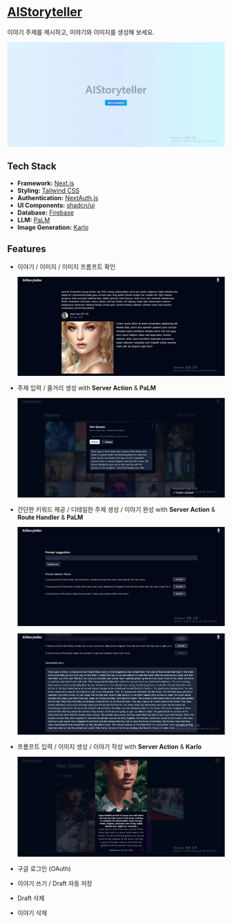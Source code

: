 # [AIStoryteller](https://aistoryteller-nh.vercel.app/)

이야기 주제를 제시하고, 이야기와 이미지를 생성해 보세요.

![landing-page](/public/landing-page.png)

## Tech Stack

- **Framework:** [Next.js](https://nextjs.org)
- **Styling:** [Tailwind CSS](https://tailwindcss.com)
- **Authentication:** [NextAuth.js](https://next-auth.js.org/)
- **UI Components:** [shadcn/ui](https://ui.shadcn.com)
- **Database:** [Firebase](https://firebase.google.com/?hl=ko)
- **LLM:** [PaLM](https://developers.generativeai.google/guide/palm_api_overview)
- **Image Generation:** [Karlo](https://developers.kakao.com/product/karlo)

## Features

- 이야기 / 이미지 / 이미지 프롬프트 확인

  ![1](/public/1.png)

- 주제 입력 / 줄거리 생성 with **Server Action** & **PaLM**

  ![2](/public/2.png)

- 간단한 키워드 제공 / 디테일한 주제 생성 / 이야기 완성 with **Server Action** & **Route Handler** & **PaLM**

  ![3](/public/3.png)

  ![4](/public/4.png)

- 프롬프트 입력 / 이미지 생성 / 이야기 작성 with **Server Action** & **Karlo**

  ![5](/public/5.png)

- 구글 로그인 (OAuth)
- 이야기 쓰기 / Draft 자동 저장
- Draft 삭제
- 이야기 삭제
